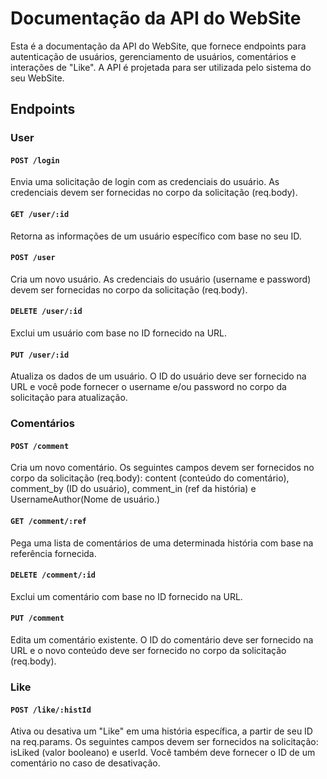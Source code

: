 # Documentação da API do WebSite

Esta é a documentação da API do WebSite, que fornece endpoints para autenticação de usuários, gerenciamento de usuários, comentários e interações de "Like". A API é projetada para ser utilizada pelo sistema do seu WebSite.

## Endpoints

### User

#### `POST /login`

Envia uma solicitação de login com as credenciais do usuário. As credenciais devem ser fornecidas no corpo da solicitação (req.body).

#### `GET /user/:id`

Retorna as informações de um usuário específico com base no seu ID.

#### `POST /user`

Cria um novo usuário. As credenciais do usuário (username e password) devem ser fornecidas no corpo da solicitação (req.body).

#### `DELETE /user/:id`

Exclui um usuário com base no ID fornecido na URL.

#### `PUT /user/:id`

Atualiza os dados de um usuário. O ID do usuário deve ser fornecido na URL e você pode fornecer o username e/ou password no corpo da solicitação para atualização.

### Comentários

#### `POST /comment`

Cria um novo comentário. Os seguintes campos devem ser fornecidos no corpo da solicitação (req.body): content (conteúdo do comentário), comment_by (ID do usuário), comment_in (ref da história) e UsernameAuthor(Nome de usuário.)

#### `GET /comment/:ref`

Pega uma lista de comentários de uma determinada história com base na referência fornecida.

#### `DELETE /comment/:id`

Exclui um comentário com base no ID fornecido na URL.

#### `PUT /comment`

Edita um comentário existente. O ID do comentário deve ser fornecido na URL e o novo conteúdo deve ser fornecido no corpo da solicitação (req.body).

### Like

#### `POST /like/:histId`
Ativa ou desativa um "Like" em uma história específica, a partir de seu ID na req.params. Os seguintes campos devem ser fornecidos na solicitação: isLiked (valor booleano) e userId. Você também deve fornecer o ID de um comentário no caso de desativação.